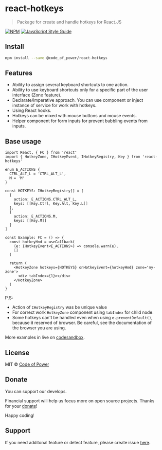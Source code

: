 # react-hotkeys

> Package for create and handle hotkeys for React.JS

[![NPM](https://img.shields.io/npm/v/react-hotkeys.svg)](https://www.npmjs.com/package/react-hotkeys) [![JavaScript Style Guide](https://img.shields.io/badge/code_style-standard-brightgreen.svg)](https://standardjs.com)

## Install

```bash
npm install --save @code_of_power/react-hotkeys
```

## Features

- Ability to assign several keyboard shortcuts to one action.
- Ability to use keyboard shortcuts only for a specific part of the user interface (Zone feature).
- Declarate/Imperative approach. You can use component or inject instance of service for work with hotkeys.
- Using React hooks.
- Hotkeys can be mixed with mouse buttons and mouse events.
- Helper component for form inputs for prevent bubbling events from inputs.

## Base usage

```tsx
import React, { FC } from 'react'
import { HotkeyZone, IHotkeyEvent, IHotkeyRegistry, Key } from 'react-hotkeys'

enum E_ACTIONS {
  CTRL_ALT_L = 'CTRL_ALT_L',
  M = 'M'
}

const HOTKEYS: IHotkeyRegistry[] = [
  {
    action: E_ACTIONS.CTRL_ALT_L,
    keys: [[Key.Ctrl, Key.Alt, Key.L]]
  },
  {
    action: E_ACTIONS.M,
    keys: [[Key.M]]
  }
]

const Example: FC = () => {
  const hotkeyHnd = useCallback(
    (e: IHotkeyEvent<E_ACTIONS>) => console.warn(e),
    []
  )

  return (
    <HotkeyZone hotkeys={HOTKEYS} onHotkeyEvent={hotkeyHnd} zone='my-zone'>
      <div tabIndex={1}></div>
    </HotkeyZone>
  )
}
```

P.S:

- Action of `IHotkeyRegistry` was be unique value
- For correct work `HotkeyZone` component using `tabIndex` for child node.
- Some hotkeys can't be handled even when using `e.preventDefault()`, because it reserved of browser. Be careful, see the documentation of the browser you are using.

More examples in live on [codesandbox](https://codesandbox.io/s/polished-field-12ufy?file=/src/App.tsx).

## License

MIT © [Code of Power](https://github.com/Code-of-Power)

## Donate

You can support our develops.

Financial support will help us focus more on open source projects. Thanks for your [donate](https://www.tinkoff.ru/collectmoney/crowd/kernichnyi.andrey1/yHjhT34489/?short_link=1idYUIkwUmR&httpMethod=GET)!

Happy coding!

## Support

If you need additonal feature or detect feature, please create issue [here](https://github.com/Code-of-Power/react-hotkeys/issues).
